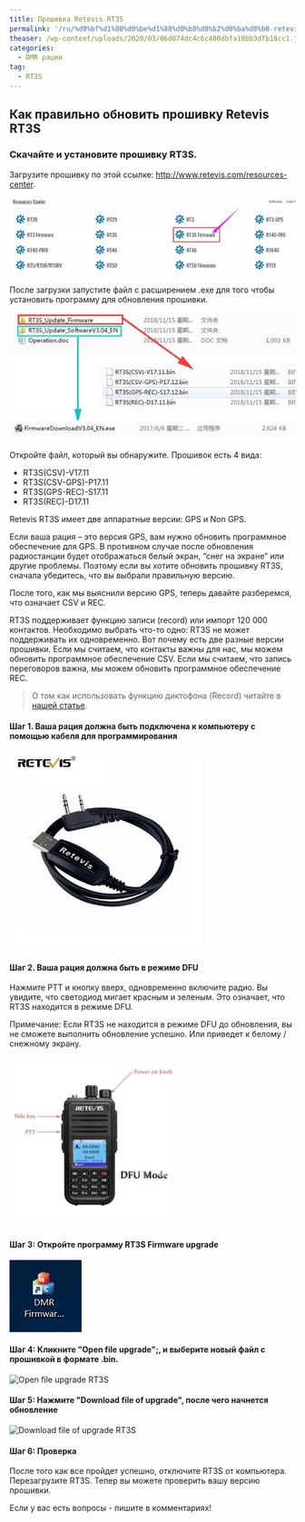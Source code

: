 ```yaml
---
title: Прошивка Retevis RT3S
permalink: '/ru/%d0%bf%d1%80%d0%be%d1%88%d0%b8%d0%b2%d0%ba%d0%b0-retevis-rt3s/'
theaser: /wp-content/uploads/2020/03/06d074dc4c6c400dbfa19bb3dfb18cc1.jpg
categories:
  - DMR рации
tag:
  - RT3S
---
```

## Как правильно обновить прошивку Retevis RT3S
### Скачайте и установите прошивку RT3S.
Загрузите прошивку по этой ссылке: <http://www.retevis.com/resources-center>.

![Выбор прошивки RT3S на сайте](/assets/images/rt3s_firmware.jpg)

После загрузки запустите файл с расширением .exe для того чтобы установить программу для обновления прошивки.

![Запуск программы для установки прошивки RT3S](/assets/images/rt3s_update_firmware.jpg)

Откройте файл, который вы обнаружите. Прошивок есть 4 вида:
  * RT3S(CSV)-V17.11
  * RT3S(CSV-GPS)-P17.11
  * RT3S(GPS-REC)-S17.11
  * RT3S(REC)-D17.11

Retevis RT3S имеет две аппаратные версии: GPS и Non GPS.

Если ваша рация &#8211; это версия GPS, вам нужно обновить программное обеспечение для GPS. В противном случае после обновления радиостанции будет отображаться белый экран, &#8220;снег на экране&#8221; или другие проблемы. Поэтому если вы хотите обновить прошивку RT3S, сначала убедитесь, что вы выбрали правильную версию.

После того, как мы выяснили версию GPS, теперь давайте разберемся, что означает CSV и REC.

RT3S поддерживает функцию записи (record) или импорт 120 000 контактов. Необходимо выбрать что-то одно: RT3S не может поддерживать их одновременно. Вот почему есть две разные версии прошивки. Если мы считаем, что контакты важны для нас, мы можем обновить программное обеспечение CSV. Если мы считаем, что запись переговоров важна, мы можем обновить программное обеспечение REC.

> О том как использовать функцию диктофона (Record) читайте в [нашей статье](https://retevis.com.ua/rt3s-%d1%8f%d0%ba-%d0%b7%d0%b0%d0%bf%d0%b8%d1%81%d0%b0%d1%82%d0%b8-%d0%bf%d0%b5%d1%80%d0%b5%d0%b3%d0%be%d0%b2%d0%be%d1%80%d0%b8/).

#### Шаг 1. Ваша рация должна быть подключена к компьютеру c помощью кабеля для программирования

![Кабель для программирования RT3S](/assets/images/Special-RETEVIS-USB-Programming-Cable-For-Retevis-RT3-RT8-RT3S-RT52-For-TYT-MD-380-MD.jpg_350x350.jpg)

#### Шаг 2. Ваша рация должна быть в режиме DFU

Нажмите PTT и кнопку вверх, одновременно включите радио. Вы увидите, что светодиод мигает красным и зеленым. Это означает, что RT3S находится в режиме DFU.

Примечание: Если RT3S не находится в режиме DFU до обновления, вы не сможете выполнить обновление успешно. Или приведет к белому / снежному экрану.

![DFU mode RT3S](/assets/images/rt3s-DFU-mode.jpg)

#### Шаг 3: Откройте программу RT3S Firmware upgrade

![DRM firmware soft RT3S](/assets/images/dmr-firmware-icon.jpg)

#### Шаг 4: Кликните "Open file upgrade";, и выберите новый файл с прошивкой в формате .bin.

![Open file upgrade RT3S](open-file-upgrade.jpg)

#### Шаг 5: Нажмите "Download file of upgrade", после чего начнется обновление

![Download file of upgrade RT3S](download-file-of-upgrade.jpg)

#### Шаг 6: Проверка

После того как все пройдет успешно, отключите RT3S от компьютера. Перезагрузите RT3S. Тепер вы можете проверить вашу версию прошивки.

Если у вас есть вопросы - пишите в комментариях!
